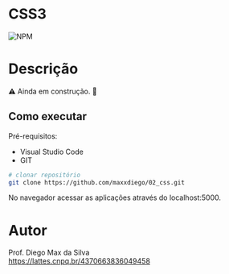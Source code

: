 # CSS3
![NPM](https://img.shields.io/npm/l/react)
# Descrição

:warning: Ainda em construção. :construction:

## Como executar

Pré-requisitos: 
- Visual Studio Code
- GIT

```bash
# clonar repositório
git clone https://github.com/maxxdiego/02_css.git

```

No navegador acessar as aplicações através do localhost:5000.

# Autor

Prof. Diego Max da Silva<br>
https://lattes.cnpq.br/4370663836049458
